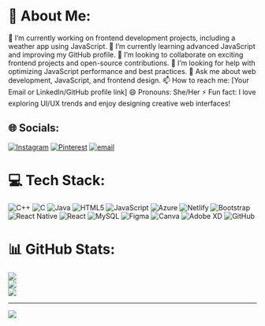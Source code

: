 # 💫 About Me:
 🔭 I’m currently working on frontend development projects, including a weather app using JavaScript.
🌱 I’m currently learning advanced JavaScript and improving my GitHub profile.
👯 I’m looking to collaborate on exciting frontend projects and open-source contributions.
🤔 I’m looking for help with optimizing JavaScript performance and best practices.
💬 Ask me about web development, JavaScript, and frontend design.
📫 How to reach me: [Your Email or LinkedIn/GitHub profile link]
😄 Pronouns: She/Her
⚡ Fun fact: I love exploring UI/UX trends and enjoy designing creative web interfaces!

## 🌐 Socials:
[![Instagram](https://img.shields.io/badge/Instagram-%23E4405F.svg?logo=Instagram&logoColor=white)](https://instagram.com/bismaumar_) [![Pinterest](https://img.shields.io/badge/Pinterest-%23E60023.svg?logo=Pinterest&logoColor=white)](https://pinterest.com/bismaumar0092) [![email](https://img.shields.io/badge/Email-D14836?logo=gmail&logoColor=white)](mailto:bismaumar001@gmail.com) 

# 💻 Tech Stack:
![C++](https://img.shields.io/badge/c++-%2300599C.svg?style=for-the-badge&logo=c%2B%2B&logoColor=white) ![C](https://img.shields.io/badge/c-%2300599C.svg?style=for-the-badge&logo=c&logoColor=white) ![Java](https://img.shields.io/badge/java-%23ED8B00.svg?style=for-the-badge&logo=openjdk&logoColor=white) ![HTML5](https://img.shields.io/badge/html5-%23E34F26.svg?style=for-the-badge&logo=html5&logoColor=white) ![JavaScript](https://img.shields.io/badge/javascript-%23323330.svg?style=for-the-badge&logo=javascript&logoColor=%23F7DF1E) ![Azure](https://img.shields.io/badge/azure-%230072C6.svg?style=for-the-badge&logo=microsoftazure&logoColor=white) ![Netlify](https://img.shields.io/badge/netlify-%23000000.svg?style=for-the-badge&logo=netlify&logoColor=#00C7B7) ![Bootstrap](https://img.shields.io/badge/bootstrap-%238511FA.svg?style=for-the-badge&logo=bootstrap&logoColor=white) ![React Native](https://img.shields.io/badge/react_native-%2320232a.svg?style=for-the-badge&logo=react&logoColor=%2361DAFB) ![React](https://img.shields.io/badge/react-%2320232a.svg?style=for-the-badge&logo=react&logoColor=%2361DAFB) ![MySQL](https://img.shields.io/badge/mysql-4479A1.svg?style=for-the-badge&logo=mysql&logoColor=white) ![Figma](https://img.shields.io/badge/figma-%23F24E1E.svg?style=for-the-badge&logo=figma&logoColor=white) ![Canva](https://img.shields.io/badge/Canva-%2300C4CC.svg?style=for-the-badge&logo=Canva&logoColor=white) ![Adobe XD](https://img.shields.io/badge/Adobe%20XD-470137?style=for-the-badge&logo=Adobe%20XD&logoColor=#FF61F6) ![GitHub](https://img.shields.io/badge/github-%23121011.svg?style=for-the-badge&logo=github&logoColor=white)
# 📊 GitHub Stats:
![](https://github-readme-stats.vercel.app/api?username=Bismaumar45&theme=dark&hide_border=false&include_all_commits=false&count_private=false)<br/>
![](https://github-readme-streak-stats.herokuapp.com/?user=Bismaumar45&theme=dark&hide_border=false)<br/>
![](https://github-readme-stats.vercel.app/api/top-langs/?username=Bismaumar45&theme=dark&hide_border=false&include_all_commits=false&count_private=false&layout=compact)

---
[![](https://visitcount.itsvg.in/api?id=Bismaumar45&icon=0&color=0)](https://visitcount.itsvg.in)

<!-- Proudly created with GPRM ( https://gprm.itsvg.in ) -->
